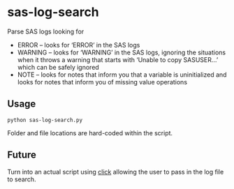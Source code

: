 # sas-log-search

Parse SAS logs looking for
* ERROR – looks for ‘ERROR’ in the SAS logs
* WARNING – looks for ‘WARNING’ in the SAS logs, ignoring the situations when it throws a warning that starts with ‘Unable to copy SASUSER…’ which can be safely ignored
* NOTE – looks for notes that inform you that a variable is uninitialized and looks for notes that inform you of missing value operations
 
## Usage

```
python sas-log-search.py
```

Folder and file locations are hard-coded within the script.


## Future

Turn into an actual script using [click](http://click.pocoo.org) allowing the user to pass in the log file to search.
